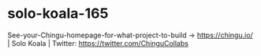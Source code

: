 # solo-koala-165
See-your-Chingu-homepage-for-what-project-to-build -> https://chingu.io/ | Solo Koala | Twitter: https://twitter.com/ChinguCollabs
